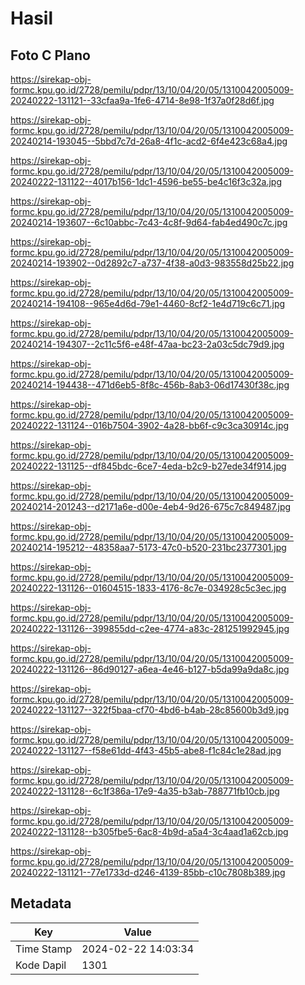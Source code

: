 # Hasil

## Foto C Plano

https://sirekap-obj-formc.kpu.go.id/2728/pemilu/pdpr/13/10/04/20/05/1310042005009-20240222-131121--33cfaa9a-1fe6-4714-8e98-1f37a0f28d6f.jpg

https://sirekap-obj-formc.kpu.go.id/2728/pemilu/pdpr/13/10/04/20/05/1310042005009-20240214-193045--5bbd7c7d-26a8-4f1c-acd2-6f4e423c68a4.jpg

https://sirekap-obj-formc.kpu.go.id/2728/pemilu/pdpr/13/10/04/20/05/1310042005009-20240222-131122--4017b156-1dc1-4596-be55-be4c16f3c32a.jpg

https://sirekap-obj-formc.kpu.go.id/2728/pemilu/pdpr/13/10/04/20/05/1310042005009-20240214-193607--6c10abbc-7c43-4c8f-9d64-fab4ed490c7c.jpg

https://sirekap-obj-formc.kpu.go.id/2728/pemilu/pdpr/13/10/04/20/05/1310042005009-20240214-193902--0d2892c7-a737-4f38-a0d3-983558d25b22.jpg

https://sirekap-obj-formc.kpu.go.id/2728/pemilu/pdpr/13/10/04/20/05/1310042005009-20240214-194108--965e4d6d-79e1-4460-8cf2-1e4d719c6c71.jpg

https://sirekap-obj-formc.kpu.go.id/2728/pemilu/pdpr/13/10/04/20/05/1310042005009-20240214-194307--2c11c5f6-e48f-47aa-bc23-2a03c5dc79d9.jpg

https://sirekap-obj-formc.kpu.go.id/2728/pemilu/pdpr/13/10/04/20/05/1310042005009-20240214-194438--471d6eb5-8f8c-456b-8ab3-06d17430f38c.jpg

https://sirekap-obj-formc.kpu.go.id/2728/pemilu/pdpr/13/10/04/20/05/1310042005009-20240222-131124--016b7504-3902-4a28-bb6f-c9c3ca30914c.jpg

https://sirekap-obj-formc.kpu.go.id/2728/pemilu/pdpr/13/10/04/20/05/1310042005009-20240222-131125--df845bdc-6ce7-4eda-b2c9-b27ede34f914.jpg

https://sirekap-obj-formc.kpu.go.id/2728/pemilu/pdpr/13/10/04/20/05/1310042005009-20240214-201243--d2171a6e-d00e-4eb4-9d26-675c7c849487.jpg

https://sirekap-obj-formc.kpu.go.id/2728/pemilu/pdpr/13/10/04/20/05/1310042005009-20240214-195212--48358aa7-5173-47c0-b520-231bc2377301.jpg

https://sirekap-obj-formc.kpu.go.id/2728/pemilu/pdpr/13/10/04/20/05/1310042005009-20240222-131126--01604515-1833-4176-8c7e-034928c5c3ec.jpg

https://sirekap-obj-formc.kpu.go.id/2728/pemilu/pdpr/13/10/04/20/05/1310042005009-20240222-131126--399855dd-c2ee-4774-a83c-281251992945.jpg

https://sirekap-obj-formc.kpu.go.id/2728/pemilu/pdpr/13/10/04/20/05/1310042005009-20240222-131126--86d90127-a6ea-4e46-b127-b5da99a9da8c.jpg

https://sirekap-obj-formc.kpu.go.id/2728/pemilu/pdpr/13/10/04/20/05/1310042005009-20240222-131127--322f5baa-cf70-4bd6-b4ab-28c85600b3d9.jpg

https://sirekap-obj-formc.kpu.go.id/2728/pemilu/pdpr/13/10/04/20/05/1310042005009-20240222-131127--f58e61dd-4f43-45b5-abe8-f1c84c1e28ad.jpg

https://sirekap-obj-formc.kpu.go.id/2728/pemilu/pdpr/13/10/04/20/05/1310042005009-20240222-131128--6c1f386a-17e9-4a35-b3ab-788771fb10cb.jpg

https://sirekap-obj-formc.kpu.go.id/2728/pemilu/pdpr/13/10/04/20/05/1310042005009-20240222-131128--b305fbe5-6ac8-4b9d-a5a4-3c4aad1a62cb.jpg

https://sirekap-obj-formc.kpu.go.id/2728/pemilu/pdpr/13/10/04/20/05/1310042005009-20240222-131121--77e1733d-d246-4139-85bb-c10c7808b389.jpg


## Metadata

| Key        | Value               |
| ---------- | ------------------- |
| Time Stamp | 2024-02-22 14:03:34 |
| Kode Dapil | 1301                |



